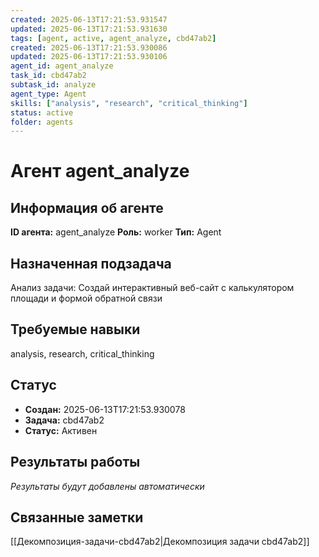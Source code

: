 ```yaml
---
created: 2025-06-13T17:21:53.931547
updated: 2025-06-13T17:21:53.931630
tags: [agent, active, agent_analyze, cbd47ab2]
created: 2025-06-13T17:21:53.930086
updated: 2025-06-13T17:21:53.930106
agent_id: agent_analyze
task_id: cbd47ab2
subtask_id: analyze
agent_type: Agent
skills: ["analysis", "research", "critical_thinking"]
status: active
folder: agents
---
```


# Агент agent_analyze

## Информация об агенте

**ID агента:** agent_analyze
**Роль:** worker
**Тип:** Agent

## Назначенная подзадача
Анализ задачи: Создай интерактивный веб-сайт с калькулятором площади и формой обратной связи

## Требуемые навыки
analysis, research, critical_thinking

## Статус
- **Создан:** 2025-06-13T17:21:53.930078
- **Задача:** cbd47ab2
- **Статус:** Активен

## Результаты работы
*Результаты будут добавлены автоматически*

## Связанные заметки

[[Декомпозиция-задачи-cbd47ab2|Декомпозиция задачи cbd47ab2]]